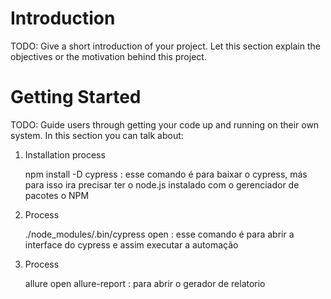 # Introduction 
TODO: Give a short introduction of your project. Let this section explain the objectives or the motivation behind this project. 

# Getting Started
TODO: Guide users through getting your code up and running on their own system. In this section you can talk about:

1.	Installation process

     npm install -D cypress : esse comando é para baixar o cypress, más para isso ira precisar ter o node.js instalado com o gerenciador de pacotes o NPM
     
2. Process

     ./node_modules/.bin/cypress open : esse comando é para abrir a interface do cypress e assim executar a automação


3. Process

     allure open allure-report : para abrir o gerador de relatorio
